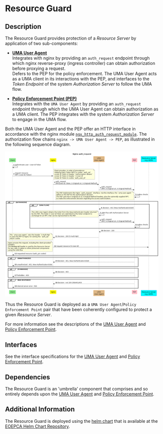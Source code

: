 # Resource Guard

## Description

The Resource Guard provides protection of a _Resource Server_ by application of two sub-components:

* [**UMA User Agent**](uma-user-agent.md)<br>
  Integrates with nginx by providing an `auth_request` endpoint through which nginx reverse-proxy (ingress controller) can obtain authorization before proxying a request.<br>
  Defers to the PEP for the policy enforcement. The UMA User Agent acts as a UMA client in its interactions with the PEP, and interfaces to the _Token Endpoint_ of the system _Authorization Server_ to follow the UMA flow.

* [**Policy Enforcement Point (PEP)**](pep.md)<br>
  Integrates with the `UMA User Agent` by providing an `auth_request` endpoint through which the UMA User Agent can obtain authorization as a UMA client.
  The PEP integrates with the system _Authorization Server_ to engage in the UMA flow.

Both the UMA User Agent and the PEP offer an HTTP interface in accordance with the nginx module [`ngx_http_auth_request_module`](https://nginx.org/en/docs/http/ngx_http_auth_request_module.html). The authorization flow chains `nginx -> UMA User Agent -> PEP`, as illustrated in the following sequence diagram.

![Nginx auth_request](../../img/iam/nginx-auth_request-seq.png)

Thus the Resource Guard is deployed as a `UMA User Agent`/`Policy Enforcement Point` pair that have been coherently configured to protect a given _Resource Server_.

For more information see the descriptions of the [UMA User Agent](uma-user-agent.md) and [Policy Enforcement Point](pep.md).

## Interfaces

See the interface specifications for the [UMA User Agent](uma-user-agent.md#interfaces) and [Policy Enforcement Point](pep.md#interfaces).

## Dependencies

The Resource Guard is an 'umbrella' component that comprises and so entirely depends upon the [UMA User Agent](uma-user-agent.md) and [Policy Enforcement Point](pep.md).

## Additional Information

The Resource Guard is deployed using the [helm chart](https://github.com/EOEPCA/helm-charts/tree/main/charts/resource-guard) that is available at the [EOEPCA Helm Chart Repository](https://eoepca.github.io/helm-charts).
